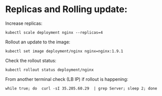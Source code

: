 # Replicas and Rolling update:

Increase replicas:
```
kubectl scale deployment nginx --replicas=4
```

Rollout an update to  the image:
```
kubectl set image deployment/nginx nginx=nginx:1.9.1
```

Check the rollout status:
```
kubectl rollout status deployment/nginx
```

From another terminal check (LB IP) if rollout is happening:
```
while true; do  curl -sI 35.205.60.29  | grep Server; sleep 2; done
```

